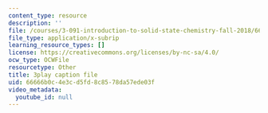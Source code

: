 ```yaml
---
content_type: resource
description: ''
file: /courses/3-091-introduction-to-solid-state-chemistry-fall-2018/66666b0c4e3cd5fd8c8578da57ede03f_YnZu0DL9eHg.srt
file_type: application/x-subrip
learning_resource_types: []
license: https://creativecommons.org/licenses/by-nc-sa/4.0/
ocw_type: OCWFile
resourcetype: Other
title: 3play caption file
uid: 66666b0c-4e3c-d5fd-8c85-78da57ede03f
video_metadata:
  youtube_id: null
---
```

